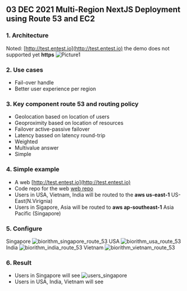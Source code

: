 ## 03 DEC 2021 Multi-Region NextJS Deployment using Route 53 and EC2  
### 1. Architecture 
Noted: [http://test.entest.io](http://test.entest.io) the demo does not supported yet **https**
![Picture1](https://user-images.githubusercontent.com/20411077/144642634-ce323da2-8064-44ce-8c57-35389b1feb73.png)
### 2. Use cases 
- Fail-over handle 
- Better user experience per region 
### 3. Key component route 53 and routing policy
- Geolocation based on location of users 
- Geoproximity based on location of resources 
- Failover active-passive failover 
- Latency bassed on latency round-trip
- Weighted 
- Multivalue answer 
- Simple 
### 4. Simple example 
- A web [http://test.entest.io](http://test.entest.io) 
- Code repo for the web [web repo](https://github.com/tranminhhaifet/haitran-homepage)
- Users in USA, Vietnam, India will be routed to the **aws us-east-1** US-East(N.Virignia)
- Users in Sigapore, Asia will be routed to **aws ap-southeast-1** Asia Pacific (Singapore)
### 5. Configure 
Singapore 
![biorithm_singapore_route_53](https://user-images.githubusercontent.com/20411077/144639096-a9df76b3-d990-4709-9c2c-c536bf69d984.png)
USA
![biorithm_usa_route_53](https://user-images.githubusercontent.com/20411077/144639108-683fc242-567a-4a55-84ab-a010722ae5a0.png)
India
![biorithm_india_route_53](https://user-images.githubusercontent.com/20411077/144639121-0c32d07b-0f79-4fcd-8d6e-90c0a30f0da2.png)
Vietnam
![biorithm_vietnam_route_53](https://user-images.githubusercontent.com/20411077/144639135-ba4c299c-e1ae-4f71-b2bb-950aecfe00b2.png)
### 6. Result
- Users in Singapore will see 
![users_singapore](https://user-images.githubusercontent.com/20411077/144644064-dbb0f5c7-f3c0-43ee-b98d-5ad9efe1bd44.PNG)
- Users in USA, India, Vietnam will see 
